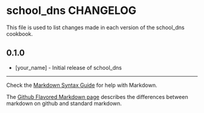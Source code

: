 school_dns CHANGELOG
====================

This file is used to list changes made in each version of the school_dns cookbook.

0.1.0
-----
- [your_name] - Initial release of school_dns

- - -
Check the [Markdown Syntax Guide](http://daringfireball.net/projects/markdown/syntax) for help with Markdown.

The [Github Flavored Markdown page](http://github.github.com/github-flavored-markdown/) describes the differences between markdown on github and standard markdown.
